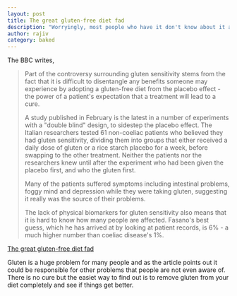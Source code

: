 ```yaml
---
layout: post
title: The great gluten-free diet fad
description: "Worryingly, most people who have it don't know about it and may not even have any obvious symptoms..."
author: rajiv
category: baked
---
```


The BBC writes,  


>Part of the controversy surrounding gluten sensitivity stems from the fact that it is difficult to disentangle any benefits someone may experience by adopting a gluten-free diet from the placebo effect - the power of a patient's expectation that a treatment will lead to a cure.
>
>A study published in February is the latest in a number of experiments with a "double blind" design, to sidestep the placebo effect. The Italian researchers tested 61 non-coeliac patients who believed they had gluten sensitivity, dividing them into groups that either received a daily dose of gluten or a rice starch placebo for a week, before swapping to the other treatment. Neither the patients nor the researchers knew until after the experiment who had been given the placebo first, and who the gluten first.
>
>Many of the patients suffered symptoms including intestinal problems, foggy mind and depression while they were taking gluten, suggesting it really was the source of their problems.
>
>The lack of physical biomarkers for gluten sensitivity also means that it is hard to know how many people are affected. Fasano's best guess, which he has arrived at by looking at patient records, is 6% - a much higher number than coeliac disease's 1%.

[The great gluten-free diet fad](http://www.bbc.co.uk/news/magazine-33486177)

Gluten is a huge problem for many people and as the article points out it could be responsible for other problems that people are not even aware of. There is no cure but the easiet way to find out is to remove gluten from your diet completely and see if things get better.
